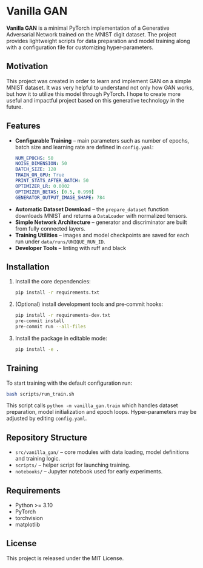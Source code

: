 # Vanilla GAN

**Vanilla GAN** is a minimal PyTorch implementation of a Generative Adversarial Network trained on the MNIST digit dataset. The project provides lightweight scripts for data preparation and model training along with a configuration file for customizing hyper‑parameters.

## Motivation
This project was created in order to learn and implement GAN on a simple MNIST dataset. It was very helpful to understand not only how GAN works, but how it to utilize this model through PyTorch. I hope to create more useful and impactful project based on this generative technology in the future.

## Features
- **Configurable Training** – main parameters such as number of epochs, batch size and learning rate are defined in `config.yaml`:
  ```yaml
  NUM_EPOCHS: 50
  NOISE_DIMENSION: 50
  BATCH_SIZE: 128
  TRAIN_ON_GPU: True
  PRINT_STATS_AFTER_BATCH: 50
  OPTIMIZER_LR: 0.0002
  OPTIMIZER_BETAS: [0.5, 0.999]
  GENERATOR_OUTPUT_IMAGE_SHAPE: 784
  ```
- **Automatic Dataset Download** – the `prepare_dataset` function downloads MNIST and returns a `DataLoader` with normalized tensors.
- **Simple Network Architecture** – generator and discriminator are built from fully connected layers.
- **Training Utilities** – images and model checkpoints are saved for each run under `data/runs/UNIQUE_RUN_ID`.
- **Developer Tools** – linting with ruff and black

## Installation
1. Install the core dependencies:
   ```bash
   pip install -r requirements.txt
   ```
2. (Optional) install development tools and pre‑commit hooks:
   ```bash
   pip install -r requirements-dev.txt
   pre-commit install
   pre-commit run --all-files
   ```
3. Install the package in editable mode:
   ```bash
   pip install -e .
   ```

## Training
To start training with the default configuration run:
```bash
bash scripts/run_train.sh
```
This script calls `python -m vanilla_gan.train` which handles dataset preparation, model initialization and epoch loops.
Hyper‑parameters may be adjusted by editing `config.yaml`.

## Repository Structure
- `src/vanilla_gan/` – core modules with data loading, model definitions and training logic.
- `scripts/` – helper script for launching training.
- `notebooks/` – Jupyter notebook used for early experiments.

## Requirements
- Python >= 3.10
- PyTorch
- torchvision
- matplotlib

## License
This project is released under the MIT License.